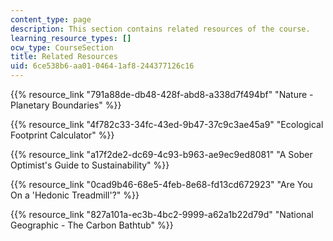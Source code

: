 ```yaml
---
content_type: page
description: This section contains related resources of the course.
learning_resource_types: []
ocw_type: CourseSection
title: Related Resources
uid: 6ce538b6-aa01-0464-1af8-244377126c16
---
```


{{% resource_link "791a88de-db48-428f-abd8-a338d7f494bf" "Nature - Planetary Boundaries" %}}

{{% resource_link "4f782c33-34fc-43ed-9b47-37c9c3ae45a9" "Ecological Footprint Calculator" %}}

{{% resource_link "a17f2de2-dc69-4c93-b963-ae9ec9ed8081" "A Sober Optimist's Guide to Sustainability" %}}

{{% resource_link "0cad9b46-68e5-4feb-8e68-fd13cd672923" "Are You On a 'Hedonic Treadmill'?" %}}

{{% resource_link "827a101a-ec3b-4bc2-9999-a62a1b22d79d" "National Geographic - The Carbon Bathtub" %}}